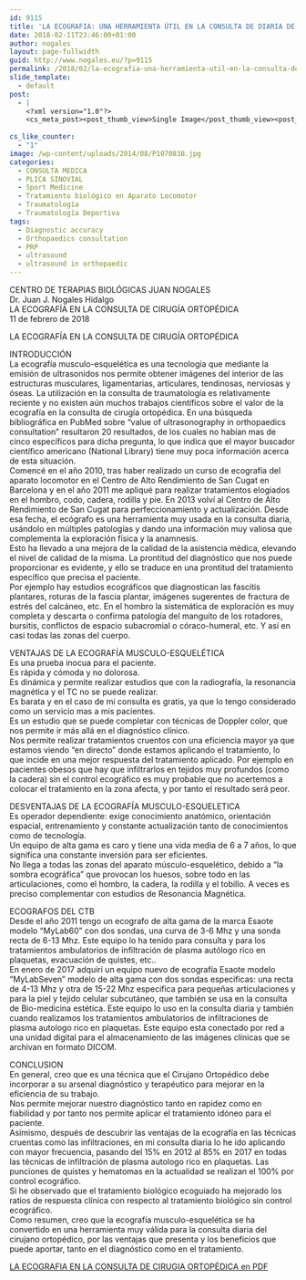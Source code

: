 ```yaml
---
id: 9115
title: 'LA ECOGRAFIA: UNA HERRAMIENTA ÚTIL EN LA CONSULTA DE DIARIA DE TRAUMATOLOGÍA'
date: 2018-02-11T23:46:00+01:00
author: nogales
layout: page-fullwidth
guid: http://www.nogales.eu/?p=9115
permalink: /2018/02/la-ecografia-una-herramienta-util-en-la-consulta-de-diaria-de-traumatologia/
slide_template:
  - default
post:
  - |
    <?xml version="1.0"?>
    <cs_meta_post><post_thumb_view>Single Image</post_thumb_view><post_featured_image_as_thumbnail/><post_thumb_audio/><post_thumb_video/><post_thumb_slider/><post_thumb_slider_type/><inside_post_thumb_view>Single Image</inside_post_thumb_view><inside_post_featured_image_as_thumbnail/><inside_post_thumb_audio/><inside_post_thumb_video/><inside_post_thumb_slider/><inside_post_thumb_slider_type/><post_social_sharing>on</post_social_sharing><post_author_info_show>on</post_author_info_show><post_tags_show>on</post_tags_show><post_attachment_show>on</post_attachment_show><page_title/><page_sub_title/><page_subheader_color/><page_subheader_font_color/><header_banner_style>default_header</header_banner_style><header_banner_image/><header_banner_flex_slider>blog</header_banner_flex_slider><custom_slider_id/><sidebar_layout><cs_layout/></sidebar_layout></cs_meta_post>
    
cs_like_counter:
  - "1"
image: /wp-content/uploads/2014/08/P1070838.jpg
categories:
  - CONSULTA MEDICA
  - PLICA SINOVIAL
  - Sport Medicine
  - Tratamiento biológico en Aparato Locomotor
  - Traumatología
  - Traumatología Deportiva
tags:
  - Diagnostic accuracy
  - Orthopaedics consultation
  - PRP
  - ultrasound
  - ultrasound in orthopaedic
---
```

CENTRO DE TERAPIAS BIOLÓGICAS JUAN NOGALES  
Dr. Juan J. Nogales Hidalgo  
LA ECOGRAFÍA EN LA CONSULTA DE CIRUGÍA ORTOPÉDICA  
11 de febrero de 2018

LA ECOGRAFÍA EN LA CONSULTA DE CIRUGÍA ORTOPÉDICA

INTRODUCCIÓN  
La ecografía musculo-esquelética es una tecnología que mediante la emisión de ultrasonidos nos permite obtener imágenes del interior de las estructuras musculares, ligamentarias, articulares, tendinosas, nerviosas y óseas. La utilización en la consulta de traumatología es relativamente reciente y no existen aún muchos trabajos científicos sobre el valor de la ecografía en la consulta de cirugía ortopédica. En una búsqueda bibliográfica en PubMed sobre “value of ultrasonography in orthopaedics consultation” resultaron 20 resultados, de los cuales no habían mas de cinco específicos para dicha pregunta, lo que indica que el mayor buscador científico americano (National Library) tiene muy poca información acerca de esta situación.  
Comencé en el año 2010, tras haber realizado un curso de ecografía del aparato locomotor en el Centro de Alto Rendimiento de San Cugat en Barcelona y en el año 2011 me apliqué para realizar tratamientos elogiados en el hombro, codo, cadera, rodilla y pie. En 2013 volví al Centro de Alto Rendimiento de San Cugat para perfeccionamiento y actualización. Desde esa fecha, el ecógrafo es una herramienta muy usada en la consulta diaria, usándolo en múltiples patologías y dando una información muy valiosa que complementa la exploración física y la anamnesis.  
Esto ha llevado a una mejora de la calidad de la asistencia médica, elevando el nivel de calidad de la misma. La prontitud del diagnóstico que nos puede proporcionar es evidente, y ello se traduce en una prontitud del tratamiento específico que precisa el paciente.  
Por ejemplo hay estudios ecográficos que diagnostican las fascitis plantares, roturas de la fascia plantar, imágenes sugerentes de fractura de estrés del calcáneo, etc. En el hombro la sistemática de exploración es muy completa y descarta o confirma patología del manguito de los rotadores, bursitis, conflictos de espacio subacromial o córaco-humeral, etc. Y así en casi todas las zonas del cuerpo.

VENTAJAS DE LA ECOGRAFÍA MUSCULO-ESQUELÉTICA  
Es una prueba inocua para el paciente.  
Es rápida y cómoda y no dolorosa.  
Es dinámica y permite realizar estudios que con la radiografía, la resonancia magnética y el TC no se puede realizar.  
Es barata y en el caso de mi consulta es gratis, ya que lo tengo considerado como un servicio mas a mis pacientes.  
Es un estudio que se puede completar con técnicas de Doppler color, que nos permite ir más allá en el diagnóstico clínico.  
Nos permite realizar tratamientos cruentos con una eficiencia mayor ya que estamos viendo “en directo” donde estamos aplicando el tratamiento, lo que incide en una mejor respuesta del tratamiento aplicado. Por ejemplo en pacientes obesos que hay que infiltrarlos en tejidos muy profundos (como la cadera) sin el control ecográfico es muy probable que no acertemos a colocar el tratamiento en la zona afecta, y por tanto el resultado será peor.

DESVENTAJAS DE LA ECOGRAFÍA MUSCULO-ESQUELETICA  
Es operador dependiente: exige conocimiento anatómico, orientación espacial, entrenamiento y constante actualización tanto de conocimientos como de tecnología.  
Un equipo de alta gama es caro y tiene una vida media de 6 a 7 años, lo que significa una constante inversión para ser eficientes.  
No llega a todas las zonas del aparato músculo-esquelético, debido a “la sombra ecográfica” que provocan los huesos, sobre todo en las articulaciones, como el hombro, la cadera, la rodilla y el tobillo. A veces es preciso complementar con estudios de Resonancia Magnética.

ECOGRAFOS DEL CTB  
Desde el año 2011 tengo un ecografo de alta gama de la marca Esaote modelo “MyLab60” con dos sondas, una curva de 3-6 Mhz y una sonda recta de 6-13 Mhz. Este equipo lo ha tenido para consulta y para los tratamientos ambulatorios de infiltración de plasma autólogo rico en plaquetas, evacuación de quistes, etc..  
En enero de 2017 adquirí un equipo nuevo de ecografía Esaote modelo “MyLabSeven” modelo de alta gama con dos sondas especificas: una recta de 4-13 Mhz y otra de 15-22 Mhz especifica para pequeñas articulaciones y para la piel y tejido celular subcutáneo, que también se usa en la consulta de Bio-medicina estética. Este equipo lo uso en la consulta diaria y también cuando realizamos los tratamientos ambulatorios de infiltraciones de plasma autologo rico en plaquetas. Este equipo esta conectado por red a una unidad digital para el almacenamiento de las imágenes clínicas que se archivan en formato DICOM.

CONCLUSION  
En general, creo que es una técnica que el Cirujano Ortopédico debe incorporar a su arsenal diagnóstico y terapéutico para mejorar en la eficiencia de su trabajo.  
Nos permite mejorar nuestro diagnóstico tanto en rapidez como en fiabilidad y por tanto nos permite aplicar el tratamiento idóneo para el paciente.  
Asimismo, después de descubrir las ventajas de la ecografía en las técnicas cruentas como las infiltraciones, en mi consulta diaria lo he ido aplicando con mayor frecuencia, pasando del 15% en 2012 al 85% en 2017 en todas las técnicas de infiltración de plasma autologo rico en plaquetas. Las punciones de quistes y hematomas en la actualidad se realizan el 100% por control ecográfico.  
Si he observado que el tratamiento biológico ecoguiado ha mejorado los ratios de respuesta clínica con respecto al tratamiento biológico sin control ecográfico.  
Como resumen, creo que la ecografía musculo-esquelética se ha convertido en una herramienta muy válida para la consulta diaria del cirujano ortopédico, por las ventajas que presenta y los beneficios que puede aportar, tanto en el diagnóstico como en el tratamiento.

[LA ECOGRAFIA EN LA CONSULTA DE CIRUGIA ORTOPÉDICA en PDF](http://www.nogales.eu/wp-content/uploads/2018/02/LA-ECOGRAFIA-EN-LA-CONSULTA-DE-CIRUGIA-ORTOPÉDICA2.pdf)

&nbsp;
